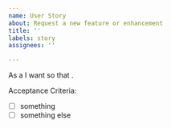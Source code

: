 ```yaml
---
name: User Story
about: Request a new feature or enhancement
title: ''
labels: story
assignees: ''

---
```


As a <type of user>
I want <some goal>
so that <some reason>.

Acceptance Criteria:
- [ ] something
- [ ] something else
